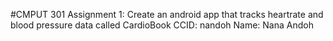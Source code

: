 #CMPUT 301 Assignment 1: Create an android app that tracks heartrate and blood pressure data called CardioBook
CCID: nandoh
Name: Nana Andoh
